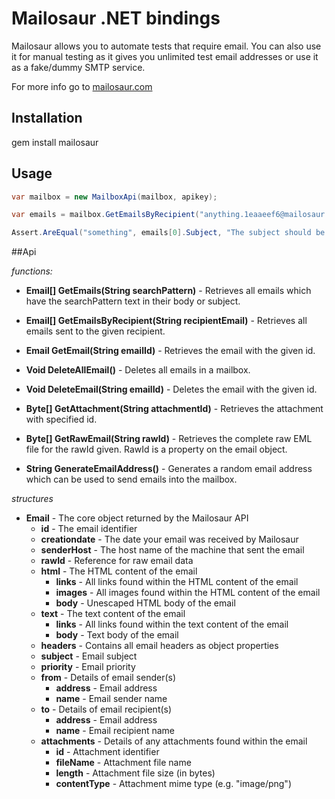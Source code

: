 # Mailosaur .NET bindings

Mailosaur allows you to automate tests that require email. You can also use it for manual testing as it gives you unlimited test email addresses or use it as a fake/dummy SMTP service.

For more info go to [mailosaur.com](https://mailosaur.com/)


## Installation

  gem install mailosaur

## Usage
```csharp
var mailbox = new MailboxApi(mailbox, apikey);

var emails = mailbox.GetEmailsByRecipient("anything.1eaaeef6@mailosaur.in");

Assert.AreEqual("something", emails[0].Subject, "The subject should be something");
```
##Api

*functions:*

- **Email[] GetEmails(String searchPattern)** - Retrieves all emails which have the searchPattern text in their body or subject.

- **Email[] GetEmailsByRecipient(String recipientEmail)** - 
Retrieves all emails sent to the given recipient.

- **Email GetEmail(String emailId)** - 
Retrieves the email with the given id.

- **Void DeleteAllEmail()** - 
Deletes all emails in a mailbox.

- **Void DeleteEmail(String emailId)** - 
Deletes the email with the given id.

- **Byte[] GetAttachment(String attachmentId)** - 
Retrieves the attachment with specified id.

- **Byte[] GetRawEmail(String rawId)** - 
Retrieves the complete raw EML file for the rawId given. RawId is a property on the email object.

- **String GenerateEmailAddress()** - 
Generates a random email address which can be used to send emails into the mailbox.

*structures*

- **Email** - The core object returned by the Mailosaur API
  - **id** - The email identifier
  - **creationdate** - The date your email was received by Mailosaur
  - **senderHost** - The host name of the machine that sent the email
  - **rawId** - Reference for raw email data
  - **html** - The HTML content of the email
    - **links** - All links found within the HTML content of the email
    - **images** - All images found within the HTML content of the email
    - **body** - Unescaped HTML body of the email
  - **text** - The text content of the email
    - **links** - All links found within the text content of the email
    - **body** - Text body of the email
  - **headers** - Contains all email headers as object properties
  - **subject** - Email subject
  - **priority** - Email priority
  - **from** - Details of email sender(s)
    - **address** - Email address
    - **name** - Email sender name
  - **to** - Details of email recipient(s)
    - **address** - Email address
    - **name** - Email recipient name
  - **attachments** - Details of any attachments found within the email
    - **id** - Attachment identifier
    - **fileName** - Attachment file name
    - **length** - Attachment file size (in bytes)
    - **contentType** - Attachment mime type (e.g. "image/png")
